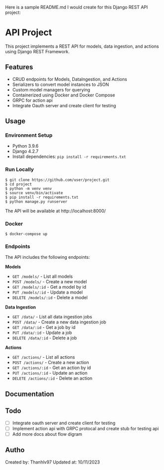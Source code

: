 Here is a sample README.md I would create for this Django REST API project:

# API Project

This project implements a REST API for models, data ingestion, and actions using Django REST Framework.

## Features

- CRUD endpoints for Models, DataIngestion, and Actions
- Serializers to convert model instances to JSON
- Custom model managers for querying
- Containerized using Docker and Docker Compose
- GRPC for action api
- Integrate Oauth server and create client for testing

## Usage

### Environment Setup

- Python 3.9.6
- Django 4.2.7
- Install dependencies: `pip install -r requirements.txt`

### Run Locally

```
$ git clone https://github.com/user/project.git
$ cd project
$ python -m venv venv
$ source venv/bin/activate
$ pip install -r requirements.txt
$ python manage.py runserver
```

The API will be available at http://localhost:8000/

### Docker

```
$ docker-compose up
```

### Endpoints

The API includes the following endpoints:

**Models**

- `GET /models/` - List all models
- `POST /models/` - Create a new model
- `GET /models/:id` - Get a model by id
- `PUT /models/:id` - Update a model
- `DELETE /models/:id` - Delete a model

**Data Ingestion**

- `GET /data/` - List all data ingestion jobs
- `POST /data/` - Create a new data ingestion job
- `GET /data/:id` - Get a job by id
- `PUT /data/:id` - Update a job
- `DELETE /data/:id` - Delete a job

**Actions**

- `GET /actions/` - List all actions
- `POST /actions/` - Create a new action
- `GET /actions/:id` - Get an action by id
- `PUT /actions/:id` - Update an action
- `DELETE /actions/:id` - Delete an action

## Documentation

## Todo

- [ ] Integrate oauth server and create client for testing
- [ ] Implement action api with GRPC protocal and create stub for testing api
- [ ] Add more docs about flow digram

## Autho

Created by: Thanhlv97
Updated at: 10/11/2023
